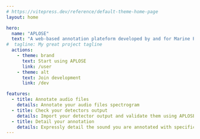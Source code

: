 ```yaml
---
# https://vitepress.dev/reference/default-theme-home-page
layout: home

hero:
  name: "APLOSE"
  text: "A web-based annotation plateform developed by and for Marine Passive Acoustic Monitoring researchers"
#  tagline: My great project tagline
  actions:
    - theme: brand
      text: Start using APLOSE
      link: /user
    - theme: alt
      text: Join development
      link: /dev

features:
  - title: Annotate audio files
    details: Annotate your audio files spectrogram
  - title: Check your detectors output
    details: Import your detector output and validate them using APLOSE
  - title: Detail your annotation
    details: Expressly detail the sound you are annotated with specific acoustic features made for the marine realm
---
```


